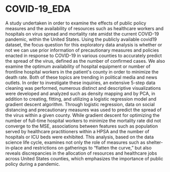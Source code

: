 # COVID-19_EDA

A study undertaken in order to examine the effects of public policy measures and the availability of resources such as healthcare workers and hospitals on virus spread and mortality rate amidst the current COVID-19 pandemic, within the United States. Using the publicly available covid19 dataset, the focus question for this exploratory data analysis is whether or not we can use prior information of precautionary measures and policies enacted in response to COVID-19 in various counties to accurately predict the spread of the virus, defined as the number of confirmed cases. We also examine the optimum availability of hospital equipment or number of frontline hospital workers in the patient's county in order to minimize the death rate. Both of these topics are trending in political media and news outlets. In order to investigate these inquiries, an extensive 5-step data cleaning was performed, numerous distinct and descriptive visualizations were developed and analyzed such as density mapping and by PCA, in addition to creating, fitting, and utilizing a logistic regression model and gradient descent algorithm. Through logistic regression, data on social distancing and precautionary measures was used to predict the spread of the virus within a given county. While gradient descent for optimizing the number of full-time hospital workers to minimize the mortality rate did not converge to the MSE, associations between features such as population served by healthcare practitioners within a HPSA and the number of hospitals or ICU beds were exhibited. This analysis, based on the data science life cycle, examines not only the role of measures such as shelter-in-place and restrictions on gatherings to “flatten the curve,” but also reveals discrepancies in the allocation of resources and healthcare jobs across United States counties, which emphasizes the importance of public policy during a pandemic.
